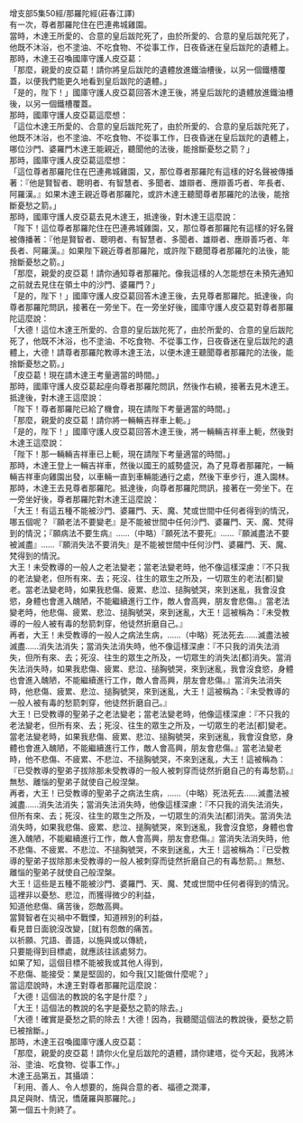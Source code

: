 增支部5集50經/那羅陀經(莊春江譯)  
有一次，尊者那羅陀住在巴連弗城雞園。  
當時，木達王所愛的、合意的皇后跋陀死了，由於所愛的、合意的皇后跋陀死了，他既不沐浴，也不塗油、不吃食物、不從事工作，日夜昏迷在皇后跋陀的遺體上。  
那時，木達王召喚國庫守護人皮亞葛：  
「那麼，親愛的皮亞葛！請你將皇后跋陀的遺體放進鐵油槽後，以另一個鐵槽覆蓋，以便我們能更久地看到皇后跋陀的遺體。」  
「是的，陛下！」國庫守護人皮亞葛回答木達王後，將皇后跋陀的遺體放進鐵油槽後，以另一個鐵槽覆蓋。  
那時，國庫守護人皮亞葛這麼想：  
「這位木達王所愛的、合意的皇后跋陀死了，由於所愛的、合意的皇后跋陀死了，他既不沐浴，也不塗油、不吃食物、不從事工作，日夜昏迷在皇后跋陀的遺體上，哪位沙門、婆羅門木達王能親近，聽聞他的法後，能捨斷憂愁之箭？」  
那時，國庫守護人皮亞葛這麼想：  
「這位尊者那羅陀住在巴連弗城雞園，又，那位尊者那羅陀有這樣的好名聲被傳播著：『他是賢智者、聰明者、有智慧者、多聞者、雄辯者、應辯善巧者、年長者、阿羅漢。』如果木達王親近尊者那羅陀，或許木達王聽聞尊者那羅陀的法後，能捨斷憂愁之箭。」  
那時，國庫守護人皮亞葛去見木達王，抵達後，對木達王這麼說：  
「陛下！這位尊者那羅陀住在巴連弗城雞園，又，那位尊者那羅陀有這樣的好名聲被傳播著：『他是賢智者、聰明者、有智慧者、多聞者、雄辯者、應辯善巧者、年長者、阿羅漢。』如果陛下親近尊者那羅陀，或許陛下聽聞尊者那羅陀的法後，能捨斷憂愁之箭。」  
「那麼，親愛的皮亞葛！請你通知尊者那羅陀。像我這樣的人怎能想在未預先通知之前就去見住在領土中的沙門、婆羅門？」  
「是的，陛下！」國庫守護人皮亞葛回答木達王後，去見尊者那羅陀。抵達後，向尊者那羅陀問訊，接著在一旁坐下。在一旁坐好後，國庫守護人皮亞葛對尊者那羅陀這麼說：  
「大德！這位木達王所愛的、合意的皇后跋陀死了，由於所愛的、合意的皇后跋陀死了，他既不沐浴，也不塗油、不吃食物、不從事工作，日夜昏迷在皇后跋陀的遺體上，大德！請尊者那羅陀教導木達王法，以便木達王聽聞尊者那羅陀的法後，能捨斷憂愁之箭。」  
「皮亞葛！現在請木達王考量適當的時間。」  
那時，國庫守護人皮亞葛起座向尊者那羅陀問訊，然後作右繞，接著去見木達王。抵達後，對木達王這麼說：  
「陛下！尊者那羅陀已給了機會，現在請陛下考量適當的時間。」  
「那麼，親愛的皮亞葛！請你將一輛輛吉祥車上軛。」  
「是的，陛下！」國庫守護人皮亞葛回答木達王後，將一輛輛吉祥車上軛，然後對木達王這麼說：  
「陛下！那一輛輛吉祥車已上軛，現在請陛下考量適當的時間。」  
那時，木達王登上一輛吉祥車，然後以國王的威勢盛況，為了見尊者那羅陀，一輛輛吉祥車向雞園出發，以車輛一直到車輛能通行之處，然後下車步行，進入園林。那時，木達王去見尊者那羅陀。抵達後，向尊者那羅陀問訊，接著在一旁坐下。在一旁坐好後，尊者那羅陀對木達王這麼說：  
「大王！有這五種不能被沙門、婆羅門、天、魔、梵或世間中任何者得到的情況，哪五個呢？『願老法不要變老』是不能被世間中任何沙門、婆羅門、天、魔、梵得到的情況；『願病法不要生病』……（中略）『願死法不要死』……『願滅盡法不要被滅盡』……『願消失法不要消失』是不能被世間中任何沙門、婆羅門、天、魔、梵得到的情況。  
大王！未受教導的一般人之老法變老；當老法變老時，他不像這樣深慮：『不只我的老法變老，但所有來、去；死沒、往生的眾生之所及，一切眾生的老法[都]變老。當老法變老時，如果我悲傷、疲累、悲泣、搥胸號哭，來到迷亂，我會沒食慾，身體也會進入醜陋，不能繼續進行工作，敵人會高興，朋友會悲傷。』當老法變老時，他悲傷、疲累、悲泣、搥胸號哭，來到迷亂，大王！這被稱為：『未受教導的一般人被有毒的愁箭刺穿，他徒然折磨自己。』  
再者，大王！未受教導的一般人之病法生病，……（中略）死法死去……滅盡法被滅盡……消失法消失；當消失法消失時，他不像這樣深慮：『不只我的消失法消失，但所有來、去；死沒、往生的眾生之所及，一切眾生的消失法[都]消失。當消失法消失時，如果我悲傷、疲累、悲泣、搥胸號哭，來到迷亂，我會沒食慾，身體也會進入醜陋，不能繼續進行工作，敵人會高興，朋友會悲傷。』當消失法消失時，他悲傷、疲累、悲泣、搥胸號哭，來到迷亂，大王！這被稱為：『未受教導的一般人被有毒的愁箭刺穿，他徒然折磨自己。』  
大王！已受教導的聖弟子之老法變老；當老法變老時，他像這樣深慮：『不只我的老法變老，但所有來、去；死沒、往生的眾生之所及，一切眾生的老法[都]變老。當老法變老時，如果我悲傷、疲累、悲泣、搥胸號哭，來到迷亂，我會沒食慾，身體也會進入醜陋，不能繼續進行工作，敵人會高興，朋友會悲傷。』當老法變老時，他不悲傷、不疲累、不悲泣、不搥胸號哭，不來到迷亂，大王！這被稱為：『已受教導的聖弟子拔除那未受教導的一般人被刺穿而徒然折磨自己的有毒愁箭。』無愁、離惱的聖弟子就使自己般涅槃。  
再者，大王！已受教導的聖弟子之病法生病，……（中略）死法死去……滅盡法被滅盡……消失法消失；當消失法消失時，他像這樣深慮：『不只我的消失法消失，但所有來、去；死沒、往生的眾生之所及，一切眾生的消失法[都]消失。當消失法消失時，如果我悲傷、疲累、悲泣、搥胸號哭，來到迷亂，我會沒食慾，身體也會進入醜陋，不能繼續進行工作，敵人會高興，朋友會悲傷。』當消失法消失時，他不悲傷、不疲累、不悲泣、不搥胸號哭，不來到迷亂，大王！這被稱為：『已受教導的聖弟子拔除那未受教導的一般人被刺穿而徒然折磨自己的有毒愁箭。』無愁、離惱的聖弟子就使自己般涅槃。  
大王！這些是五種不能被沙門、婆羅門、天、魔、梵或世間中任何者得到的情況。  
這裡非以憂愁、悲泣，而獲得微少的利益，  
知道他悲傷、痛苦後，怨敵高興。  
當賢智者在災禍中不戰慄，知道辨別的利益，  
看見昔日面貌沒改變，[就]有怨敵的痛苦。  
以祈願、咒語、善語，以施與或以傳統，  
只要能得到目標處，就應該往該處努力。  
如果了知，這個目標不能被我或其他人得到，  
不悲傷、能接受：業是堅固的，如今我[又]能做什麼呢？」  
當這麼說時，木達王對尊者那羅陀這麼說：  
「大德！這個法的教說的名字是什麼？」  
「大王！這個法的教說的名字是憂愁之箭的除去。」  
「大德！確實是憂愁之箭的除去！大德！因為，我聽聞這個法的教說後，憂愁之箭已被捨斷。」  
那時，木達王召喚國庫守護人皮亞葛：  
「那麼，親愛的皮亞葛！請你火化皇后跋陀的遺體，請你建塔，從今天起，我將沐浴、塗油、吃食物、從事工作。」  
木達王品第五，其攝頌：  
「利用、善人、令人想要的，施與合意的者、福德之潤澤，  
具足與財、情況，憍薩羅與那羅陀。」  
第一個五十則終了。  
  
  
